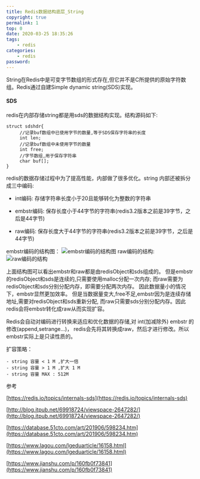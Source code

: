 ```yaml
---
title: Redis数据结构底层_String
copyright: true
permalink: 1
top: 0
date: 2020-03-25 18:35:26
tags:
    - redis
categories:
    - redis
password:
---
```


String在Redis中是可变字节数组的形式存在,但它并不是C所提供的原始字符数组。Redis通过自建Simple dynamic string(SDS)实现。<!--more-->

#### SDS

redis在内部存储string都是用sds的数据结构实现。结构源码如下:
```chameleon
struct sdshdr{  
     //记录buf数组中已使用字节的数量,等于SDS保存字符串的长度  
     int len;  
     //记录buf数组中未使用字节的数量  
     int free;  
     //字节数组,用于保存字符串  
     char buf[];  
} 
```
redis的数据存储过程中为了提高性能，内部做了很多优化。string 内部还被拆分成三中编码:
 
 - int编码: 存储字符串长度小于20且能够转化为整数的字符串
 
 - embstr编码: 保存长度小于44字节的字符串(redis3.2版本之前是39字节，之后是44字节)
 
 - raw编码: 保存长度大于44字节的字符串(redis3.2版本之前是39字节，之后是44字节)

embstr编码的结构图：
![embstr编码的结构图](/images/redis-string/1.png)
raw编码的结构:
![raw编码的结构](/images/redis-string/2.png)

上面结构图可以看出embstr和raw都是由redisObject和sds组成的。
但是embstr的redisObject和sds是连续的,只需要使用malloc分配一次内存;
而raw需要为redisObject和sds分别分配内存，即需要分配两次内存。
因此数据量小的情况下，embstr显然更加效率。
但是当数据量变大,free不足,embstr因为是连续存储地址,需要对redisObject和sds重新分配,
而raw只需要sds分别分配内存。因此redis会将embstr转化成raw从而实现扩容。

Redis会自动对编码进行转换来适应和优化数据的存储,对 int(加减除外) embstr 的修改(append,setrange...)，
redis会先将其转换成raw，然后才进行修改。所以embstr实际上是只读性质的。


扩容策略：
 
    - string 容量 < 1 M ,扩大一倍
    - string 容量 > 1 M ,扩大 1 M
    - string 容量 MAX : 512M


参考

[https://redis.io/topics/internals-sds](https://redis.io/topics/internals-sds)

[http://blog.itpub.net/69918724/viewspace-2647282/](http://blog.itpub.net/69918724/viewspace-2647282/)

[https://database.51cto.com/art/201906/598234.htm](https://database.51cto.com/art/201906/598234.htm)

[https://www.lagou.com/lgeduarticle/16158.html](https://www.lagou.com/lgeduarticle/16158.html)

[https://www.jianshu.com/p/160fb0f73841](https://www.jianshu.com/p/160fb0f73841)
